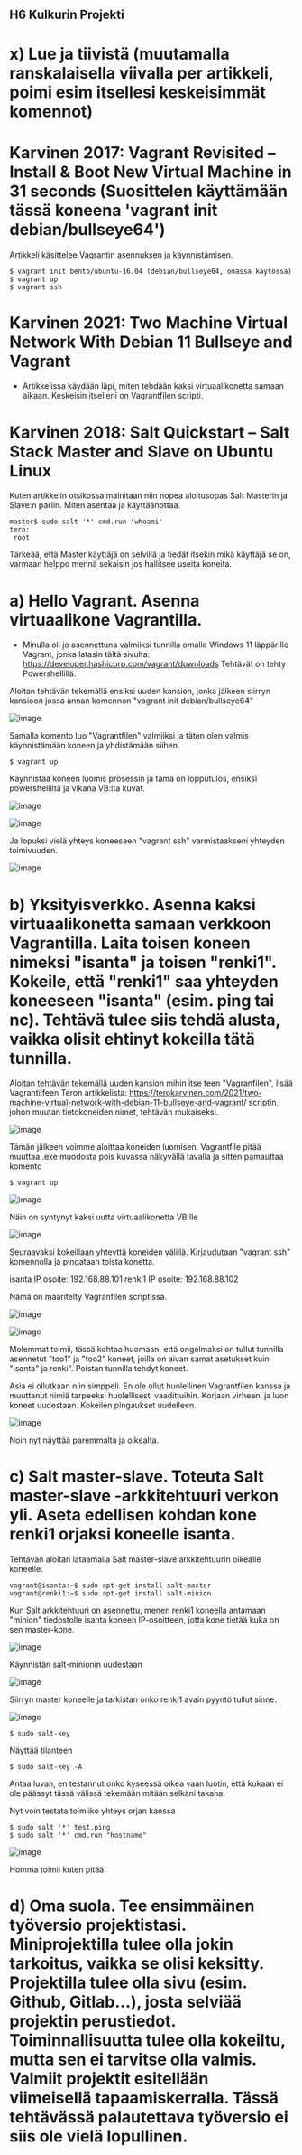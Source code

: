 ## H6 Kulkurin Projekti

# x) Lue ja tiivistä (muutamalla ranskalaisella viivalla per artikkeli, poimi esim itsellesi keskeisimmät komennot)

# Karvinen 2017: Vagrant Revisited – Install & Boot New Virtual Machine in 31 seconds (Suosittelen käyttämään tässä koneena 'vagrant init debian/bullseye64')

 Artikkeli käsittelee Vagrantin asennuksen ja käynnistämisen.

    $ vagrant init bento/ubuntu-16.04 (debian/bullseye64, omassa käytössä)
    $ vagrant up
    $ vagrant ssh

# Karvinen 2021: Two Machine Virtual Network With Debian 11 Bullseye and Vagrant

- Artikkelissa käydään läpi, miten tehdään kaksi virtuaalikonetta samaan aikaan. Keskeisin itselleni on Vagrantfilen scripti. 

# Karvinen 2018: Salt Quickstart – Salt Stack Master and Slave on Ubuntu Linux

 Kuten artikkelin otsikossa mainitaan niin nopea aloitusopas Salt Masterin ja Slave:n pariin. Miten asentaa ja käyttäänottaa.

    master$ sudo salt '*' cmd.run 'whoami'
    tero:
     root
     
Tärkeää, että Master käyttäjä on selvillä ja tiedät itsekin mikä käyttäjä se on, varmaan helppo mennä sekaisin jos hallitsee useita koneita.

# a) Hello Vagrant. Asenna virtuaalikone Vagrantilla.

- Minulla oli jo asennettuna valmiiksi tunnilla omalle Windows 11 läppärille Vagrant, jonka latasin tältä sivulta: https://developer.hashicorp.com/vagrant/downloads
Tehtävät on tehty Powershellillä.

Aloitan tehtävän tekemällä ensiksi uuden kansion, jonka jälkeen siirryn kansioon jossa annan komennon "vagrant init debian/bullseye64"

![image](https://user-images.githubusercontent.com/117892213/206147609-814e7099-7fc3-4b39-ac33-5b6cef53637a.png)

Samalla komento luo "Vagrantfilen" valmiiksi ja täten olen valmis käynnistämään koneen ja yhdistämään siihen.

    $ vagrant up

Käynnistää koneen luomis prosessin ja tämä on lopputulos, ensiksi powershelliltä ja vikana VB:lta kuvat.

![image](https://user-images.githubusercontent.com/117892213/206148550-171d8848-22cc-456f-89cd-342aaa8de697.png)

![image](https://user-images.githubusercontent.com/117892213/206148617-4e482506-f277-4cf0-bcd8-e20f65fc2216.png)

Ja lopuksi vielä yhteys koneeseen "vagrant ssh" varmistaakseni yhteyden toimivuuden.

![image](https://user-images.githubusercontent.com/117892213/206148872-e8449efe-3df8-4523-a84e-fb510bb0d2c6.png)


# b) Yksityisverkko. Asenna kaksi virtuaalikonetta samaan verkkoon Vagrantilla. Laita toisen koneen nimeksi "isanta" ja toisen "renki1". Kokeile, että "renki1" saa yhteyden koneeseen "isanta" (esim. ping tai nc). Tehtävä tulee siis tehdä alusta, vaikka olisit ehtinyt kokeilla tätä tunnilla.

Aloitan tehtävän tekemällä uuden kansion mihin itse teen "Vagranfilen", lisää Vagrantilfeen Teron artikkelista: https://terokarvinen.com/2021/two-machine-virtual-network-with-debian-11-bullseye-and-vagrant/ scriptin, johon muutan tietokoneiden nimet, tehtävän mukaiseksi. 

![image](https://user-images.githubusercontent.com/117892213/206161413-942385bd-b9ba-46c8-be95-4aa1ebbf9eb9.png)

Tämän jälkeen voimme aloittaa koneiden luomisen. Vagrantfile pitää muuttaa .exe muodosta pois kuvassa näkyvällä tavalla ja sitten pamauttaa komento

    $ vagrant up

![image](https://user-images.githubusercontent.com/117892213/206162557-13ae9ab5-5037-4c4c-92bd-e307072d8471.png)

Näin on syntynyt kaksi uutta virtuaalikonetta VB:lle

![image](https://user-images.githubusercontent.com/117892213/206162759-f248441c-be0a-437b-b5d1-6f7cfdad5ca5.png)

Seuraavaksi kokeillaan yhteyttä koneiden välillä. Kirjaudutaan "vagrant ssh" komennolla ja pingataan toista konetta.

isanta IP osoite: 192.168.88.101
renki1 IP osoite: 192.168.88.102

Nämä on määritelty Vagranfilen scriptissä.

![image](https://user-images.githubusercontent.com/117892213/206163819-64db6dcc-f109-451c-95c4-a020b6652729.png)

![image](https://user-images.githubusercontent.com/117892213/206164133-0dcbc899-0aa0-4e05-8c4c-44eca32dae75.png)

Molemmat toimii, tässä kohtaa huomaan, että ongelmaksi on tullut tunnilla asennetut "too1" ja "too2" koneet, joilla on aivan samat asetukset kuin "isanta" ja renki". Poistan tunnilla tehdyt koneet.

Asia ei ollutkaan niin simppeli. En ole ollut huolellinen Vagrantfilen kanssa ja muuttanut nimiä tarpeeksi huolellisesti vaadittuihin. Korjaan virheeni ja luon koneet uudestaan. Kokeilen pingaukset uudelleen.

![image](https://user-images.githubusercontent.com/117892213/206166057-d4d22a09-4181-4e13-95d2-dedd1196d979.png)

Noin nyt näyttää paremmalta ja oikealta. 

# c) Salt master-slave. Toteuta Salt master-slave -arkkitehtuuri verkon yli. Aseta edellisen kohdan kone renki1 orjaksi koneelle isanta.

Tehtävän aloitan lataamalla Salt master-slave arkkitehtuurin oikealle koneelle. 

    vagrant@isanta:~$ sudo apt-get install salt-master 
    vagrant@renki1:~$ sudo apt-get install salt-minion
    
Kun Salt arkkitehtuuri on asennettu, menen renki1 koneella antamaan "minion" tiedostolle isanta koneen IP-osoitteen, jotta kone tietää kuka on sen master-kone.

![image](https://user-images.githubusercontent.com/117892213/206171285-f83457b3-d551-4162-8626-0a20be5926d8.png)

Käynnistän salt-minionin uudestaan

![image](https://user-images.githubusercontent.com/117892213/206171482-984a0361-7069-484e-b122-9b7b06a364c5.png)

Siirryn master koneelle ja tarkistan onko renki1 avain pyyntö tullut sinne. 

![image](https://user-images.githubusercontent.com/117892213/206171981-1e5ddd43-0744-45a8-85a5-ceac405af1d9.png)

    $ sudo salt-key

Näyttää tilanteen 

    $ sudo salt-key -A

Antaa luvan, en testannut onko kyseessä oikea vaan luotin, että kukaan ei ole päässyt tässä välissä tekemään mitään selkäni takana.

Nyt voin testata toimiiko yhteys orjan kanssa

    $ sudo salt '*' test.ping
    $ sudo salt '*' cmd.run "hostname"

![image](https://user-images.githubusercontent.com/117892213/206172736-128e69c2-5009-428e-a126-00ac5d180dee.png)


Homma toimii kuten pitää.

# d) Oma suola. Tee ensimmäinen työversio projektistasi. Miniprojektilla tulee olla jokin tarkoitus, vaikka se olisi keksitty. Projektilla tulee olla sivu (esim. Github, Gitlab...), josta selviää projektin perustiedot. Toiminnallisuutta tulee olla kokeiltu, mutta sen ei tarvitse olla valmis. Valmiit projektit esitellään viimeisellä tapaamiskerralla. Tässä tehtävässä palautettava työversio ei siis ole vielä lopullinen.

   


